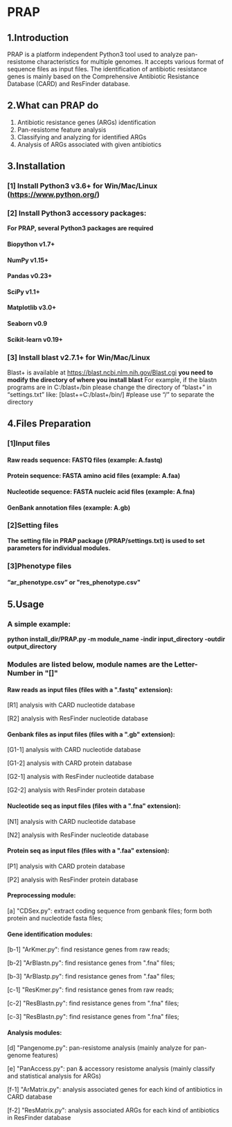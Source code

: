 # PRAP

## 1.Introduction
PRAP is a platform independent Python3 tool used to analyze pan-resistome characteristics for multiple genomes. It accepts various format of sequence files as input files. The identification of antibiotic resistance genes is mainly based on the Comprehensive Antibiotic Resistance Database (CARD) and ResFinder database.

## 2.What can PRAP do
1)	Antibiotic resistance genes (ARGs) identification
2)	Pan-resistome feature analysis
3)	Classifying and analyzing for identified ARGs
4)	Analysis of ARGs associated with given antibiotics

## 3.Installation
### [1] Install Python3 v3.6+ for Win/Mac/Linux (https://www.python.org/)

### [2] Install Python3 accessory packages:
**For PRAP, several Python3 packages are required**
#### Biopython v1.7+
#### NumPy v1.15+
#### Pandas v0.23+
#### SciPy v1.1+
#### Matplotlib v3.0+
#### Seaborn v0.9
#### Scikit-learn v0.19+

### [3] Install blast v2.7.1+ for Win/Mac/Linux 
Blast+ is available at https://blast.ncbi.nlm.nih.gov/Blast.cgi 
**you need to modify the directory of where you install blast** 
For example, if the blastn programs are in C:/blast+/bin 
please change the directory of “blast+” in “settings.txt” like: 
[blast+=C:/blast+/bin/] #please use “/” to separate the directory 

## 4.Files Preparation
### [1]Input files
#### Raw reads sequence: FASTQ files (example: A.fastq)
#### Protein sequence: FASTA amino acid files (example: A.faa)
#### Nucleotide sequence: FASTA nucleic acid files (example: A.fna)
#### GenBank annotation files (example: A.gb)

### [2]Setting files
**The setting file in PRAP package (/PRAP/settings.txt) is used to set parameters for individual modules.**

### [3]Phenotype files
#### “ar_phenotype.csv” or "res_phenotype.csv"

## 5.Usage

### A simple example:
**python install_dir/PRAP.py -m module_name -indir input_directory -outdir output_directory**

### Modules are listed below, module names are the Letter-Number in "[]"
#### Raw reads as input files (files with a ".fastq" extension):
[R1] analysis with CARD nucleotide database

[R2] analysis with ResFinder nucleotide database  

#### Genbank files as input files (files with a ".gb" extension):
[G1-1] analysis with CARD nucleotide database  

[G1-2] analysis with CARD protein database  

[G2-1] analysis with ResFinder nucleotide database  

[G2-2] analysis with ResFinder protein database  


#### Nucleotide seq as input files (files with a ".fna" extension):
[N1] analysis with CARD nucleotide database  

[N2] analysis with ResFinder nucleotide database  


#### Protein seq as input files (files with a ".faa" extension):
[P1] analysis with CARD protein database  

[P2] analysis with ResFinder protein database  


#### Preprocessing module:
[a] "CDSex.py": extract coding sequence from genbank files;
	form both protein and nucleotide fasta files;

#### Gene identification modules:
[b-1] "ArKmer.py": find resistance genes from raw reads;  

[b-2] "ArBlastn.py": find resistance genes from ".fna" files;  

[b-3] "ArBlastp.py": find resistance genes from ".faa" files;  

[c-1] "ResKmer.py": find resistance genes from raw reads;  

[c-2] "ResBlastn.py": find resistance genes from ".fna" files;  

[c-3] "ResBlastn.py": find resistance genes from ".fna" files;  


#### Analysis modules:
[d] "Pangenome.py": pan-resistome analysis (mainly analyze for pan-genome features)  

[e] "PanAccess.py": pan & accessory resistome analysis (mainly classify and statistical analysis for ARGs)  

[f-1] "ArMatrix.py": analysis associated genes for each kind of antibiotics in CARD database  

[f-2] "ResMatrix.py": analysis associated ARGs for each kind of antibiotics in ResFinder database
